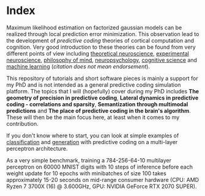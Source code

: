 # Index

Maximum likelihood estimation on factorized gaussian models can be realized through local prediction error minimization. This observation lead to the development of _predictive coding_ theories of cortical computation and cognition. 
Very good introduction to these theories 
can be found from very different points of view including [theoretical neuroscience](https://www.nature.com/articles/nrn2787),
[experimental neuroscience](https://www.sciencedirect.com/science/article/pii/S0896627318308572),
[philosophy of mind](https://predictive-mind.net/papers/vanilla-pp-for-philosophers-a-primer-on-predictive-processing),
[neuropsychology](https://www.sciencedirect.com/science/article/pii/S0006322318315324),
[cognitive science](https://www.cambridge.org/core/journals/behavioral-and-brain-sciences/article/whatever-next-predictive-brains-situated-agents-and-the-future-of-cognitive-science/33542C736E17E3D1D44E8D03BE5F4CD9#article) and
[machine learning](https://arxiv.org/abs/2107.12979) (*citation does not mean endorsement*). 

This repository of tutorials and short software pieces is mainly a support for my PhD and is not intended as a general predictive coding simulation platform.
The topics that I will (hopefully) cover during my PhD includes **The geometry of precision in predictive coding**, **Lateral dynamics in predictive coding - correlations and sparsity**, **Semantization through multimodal predictions** and **The place of predictive coding in the brain's algorithm**. These will then be the main focus here, at least when it comes to my contribution.

If you don't know where to start, you can look at simple examples of [classification](https://arnogranier.github.io/PredFlow/_build/html/mnist_experiments.html) and [generation](https://arnogranier.github.io/PredFlow/_build/html/mnist_generation.html) with predictive coding on a multi-layer perceptron architecture. 

As a very simple benchmark, training a 784-256-64-10 multilayer perceptron on 60000 MNIST digits with 10 steps of inference before each weight update for 10
epochs with minibatches of size 100 takes approximately 15-20 seconds on mid-range consumer hardware (CPU: AMD Ryzen 7 3700X (16) @ 3.600GHz, GPU: NVIDIA GeForce RTX 2070 SUPER).